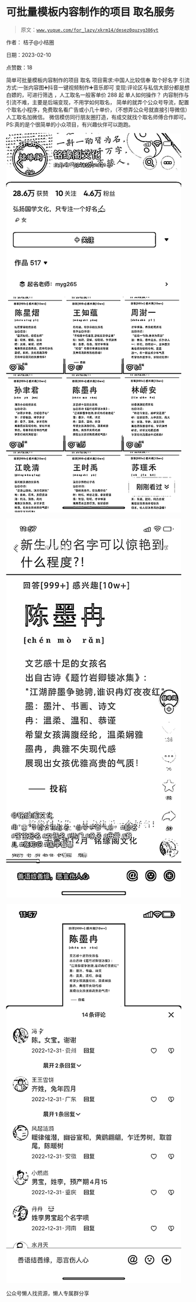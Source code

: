 # 可批量模板内容制作的项目 取名服务

> 原文：[`www.yuque.com/for_lazy/xkrm14/desez0quzyg386yt`](https://www.yuque.com/for_lazy/xkrm14/desez0quzyg386yt)



作者： 桔子@小桔圈



日期：2023-02-10



点赞数：18



简单可批量模板内容制作的项目 取名 项目需求:中国人比较信奉 取个好名字 引流方式:一张内容图➕抖音一键视频制作➕音乐即可 变现:评论区与私信大部分都是想白嫖的，可进行筛选 ，人工取名一般客单价 288 起 单人如何操作？ 内容制作与引流不难，主要是后端变现，不用学如何取名， 简单的就弄个公众号导流，配置个取名小程序，免费取名看广告或小几十单价，（不想弄公众号就直接引导微信） 人工取名加微信。 微信模仿同行朋友圈打造，有成交就找个取名师傅合作即可。 PS:真的是个很简单的小众项目，有兴趣伙伴可以跑跑。



![](img/8e2e2cf5598d2106024e51ba0992cc30.png)  

![](img/5f734b75f2daedbcc0b046ae222de9f9.png)  

![](img/edb42ccae077219cac9c4f84404a9213.png)  

公众号懒人找资源，懒人专属群分享

